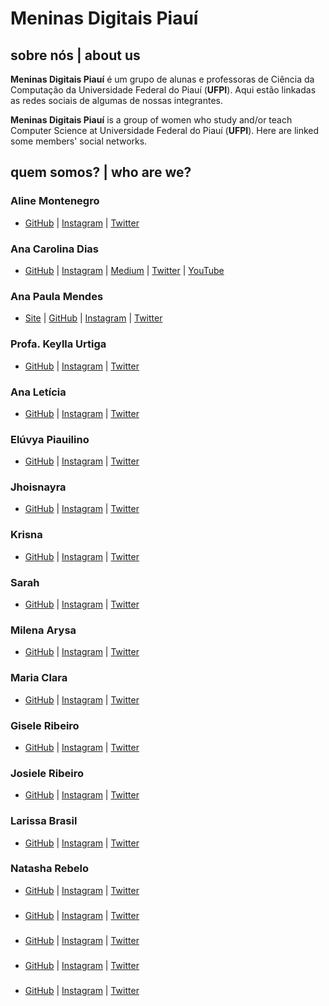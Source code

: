 # Meninas Digitais Piauí

## sobre nós | about us
**Meninas Digitais Piauí** é um grupo de alunas e professoras de Ciência da Computação da Universidade Federal do Piauí (**UFPI**). Aqui estão linkadas as redes sociais de algumas de nossas integrantes.

**Meninas Digitais Piauí** is a group of women who study and/or teach Computer Science at Universidade Federal do Piauí (**UFPI**). Here are linked some members' social networks.

## quem somos? | who are we?
### Aline Montenegro
* [GitHub]() | [Instagram]() | [Twitter]()
### Ana Carolina Dias
* [GitHub](https://github.com/linasdias) | [Instagram](https://instagram.com/linasdias) | [Medium](https://medium.com/@carolinadias4567) | [Twitter](https://twitter.com/linasdias) | [YouTube](https://www.youtube.com/channel/UCzdN_GOPp7SFm6Yp7L2qvTg)
### Ana Paula Mendes
* [Site](https://anapaulamendes.github.io/) | [GitHub](https://github.com/anapaulamendes) | [Instagram](https://instagram.com/ananoterminal) | [Twitter](https://twitter.com/ananoterminal)
### Profa. Keylla Urtiga
* [GitHub]() | [Instagram]() | [Twitter]()
### Ana Letícia
* [GitHub]() | [Instagram]() | [Twitter]()
### Elúvya Piauilino
* [GitHub]() | [Instagram]() | [Twitter]()
### Jhoisnayra
* [GitHub]() | [Instagram]() | [Twitter]()
### Krisna
* [GitHub]() | [Instagram]() | [Twitter]()
### Sarah
* [GitHub]() | [Instagram]() | [Twitter]()
### Milena Arysa
* [GitHub]() | [Instagram]() | [Twitter]()
### Maria Clara
* [GitHub]() | [Instagram]() | [Twitter]()
### Gisele Ribeiro
* [GitHub]() | [Instagram]() | [Twitter]()
### Josiele Ribeiro
* [GitHub]() | [Instagram]() | [Twitter]()
### Larissa Brasil
* [GitHub]() | [Instagram]() | [Twitter]()
### Natasha Rebelo
* [GitHub]() | [Instagram]() | [Twitter]()
###
* [GitHub]() | [Instagram]() | [Twitter]()
###
* [GitHub]() | [Instagram]() | [Twitter]()
###
* [GitHub]() | [Instagram]() | [Twitter]()
###
* [GitHub]() | [Instagram]() | [Twitter]()
